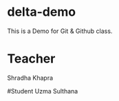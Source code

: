 # delta-demo
This is a Demo for Git &amp; Github class.
# Teacher 
 Shradha Khapra

 #Student
 Uzma Sulthana